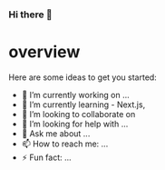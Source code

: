 ### Hi there 👋

# overview

Here are some ideas to get you started:

- 🔭 I’m currently working on ...
- 🌱 I’m currently learning - Next.js, 
- 👯 I’m looking to collaborate on 
- 🤔 I’m looking for help with ...
- 💬 Ask me about ...
- 📫 How to reach me: ...
- ⚡ Fun fact: ...

